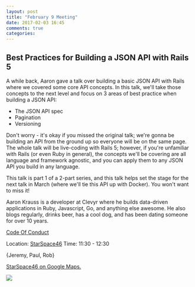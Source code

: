 ```yaml
---
layout: post
title: "February 9 Meeting"
date: 2017-02-03 16:45
comments: true
categories: 
---
```


## Best Practices for Building a JSON API with Rails 5

A while back, Aaron gave a talk over building a basic JSON API with Rails where we covered some core API concepts. In this talk, we'll take those concepts to the next level and focus on 3 areas of best practice when building a JSON API:

* The JSON API spec
* Pagination
* Versioning

Don't worry - it's okay if you missed the original talk; we're gonna be building an API from the ground up so everyone will be on the same page. The whole talk will be live-coding with Rails 5; however, if you're unfamiliar with Rails (or even Ruby in general), the concepts we'll be covering are all language and framework agnostic, and you can apply them to any JSON API you build in any language.

This talk is part 1 of a 2-part series, and this talk helps set the stage for the next talk in March (where we'll tie this API up with Docker). You won't want to miss it!

Aaron Krauss is a developer at Clevyr where he builds data-driven applications in Ruby, Javascript, Go, and anything else awesome. He also blogs regularly, drinks beer, has a cool dog, and has been dating someone for over 10 years.


[Code Of Conduct](http://www.okcruby.org/about/)

Location: [StarSpace46][ss46]
Time: 11:30 - 12:30

{Jeremy, Paul, Rob}

<a href="https://www.google.com/maps/place/1141+W+Sheridan+Ave,+Oklahoma+City,+OK+73106/@35.4667943,-97.5343547,17z/data=!3m1!4b1!4m5!3m4!1s0x87b210d6c554c175:0x427474147d8d3d19!8m2!3d35.46679!4d-97.532166">StarSpace46 on Google Maps.</a>

<img src="{{root_url}}/images/starspace46_parking.jpg" class="fit">

[ss46]: http://www.starspace46.com/
